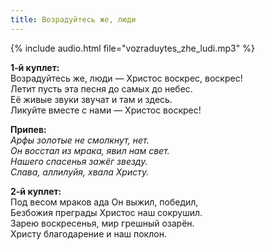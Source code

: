 ```yaml
---
title: Возрадуйтесь же, люди
---
```

{% include audio.html file="vozraduytes_zhe_ludi.mp3" %}

**1-й куплет:**  
Возрадуйтесь же, люди — Христос воскрес, воскрес!  
Летит пусть эта песня до самых до небес.  
Её живые звуки звучат и там и здесь.  
Ликуйте вместе с нами — Христос воскрес!

**Припев:**  
_Арфы золотые не смолкнут, нет.  
Он восстал из мрака, явил нам свет.  
Нашего спасенья зажёг звезду.  
Слава, аллилуйя, хвала Христу._

**2-й куплет:**  
Под весом мраков ада Он выжил, победил,  
Безбожия преграды Христос наш сокрушил.  
Зарею воскресенья, мир грешный озарён.  
Христу благодарение и наш поклон.
